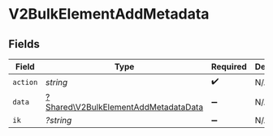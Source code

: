 # V2BulkElementAddMetadata


## Fields

| Field                                                                                       | Type                                                                                        | Required                                                                                    | Description                                                                                 |
| ------------------------------------------------------------------------------------------- | ------------------------------------------------------------------------------------------- | ------------------------------------------------------------------------------------------- | ------------------------------------------------------------------------------------------- |
| `action`                                                                                    | *string*                                                                                    | :heavy_check_mark:                                                                          | N/A                                                                                         |
| `data`                                                                                      | [?Shared\V2BulkElementAddMetadataData](../../Models/Shared/V2BulkElementAddMetadataData.md) | :heavy_minus_sign:                                                                          | N/A                                                                                         |
| `ik`                                                                                        | *?string*                                                                                   | :heavy_minus_sign:                                                                          | N/A                                                                                         |